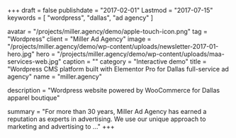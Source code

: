 +++
draft = false
publishdate = "2017-02-01"
Lastmod = "2017-07-15"
keywords = [ "wordpress", "dallas", "ad agency" ]

avatar = "/projects/miller.agency/demo/apple-touch-icon.png"
tag = "Wordpress"
client = "Miller Ad Agency"
image = "/projects/miller.agency/demo/wp-content/uploads/newsletter-2017-01-hero.jpg"
hero = "/projects/miller.agency/demo/wp-content/uploads/maa-services-web.jpg"
caption = ""
category = "Interactive demo"
title = "Wordpress CMS platform built with Elementor Pro for Dallas full-service ad agency"
name = "miller.agency"

description = "Wordpress website powered by WooCommerce for Dallas apparel boutique"

summary = "For more than 30 years, Miller Ad Agency has earned a reputation as experts in advertising. We use our unique approach to marketing and advertising to ..."
+++
